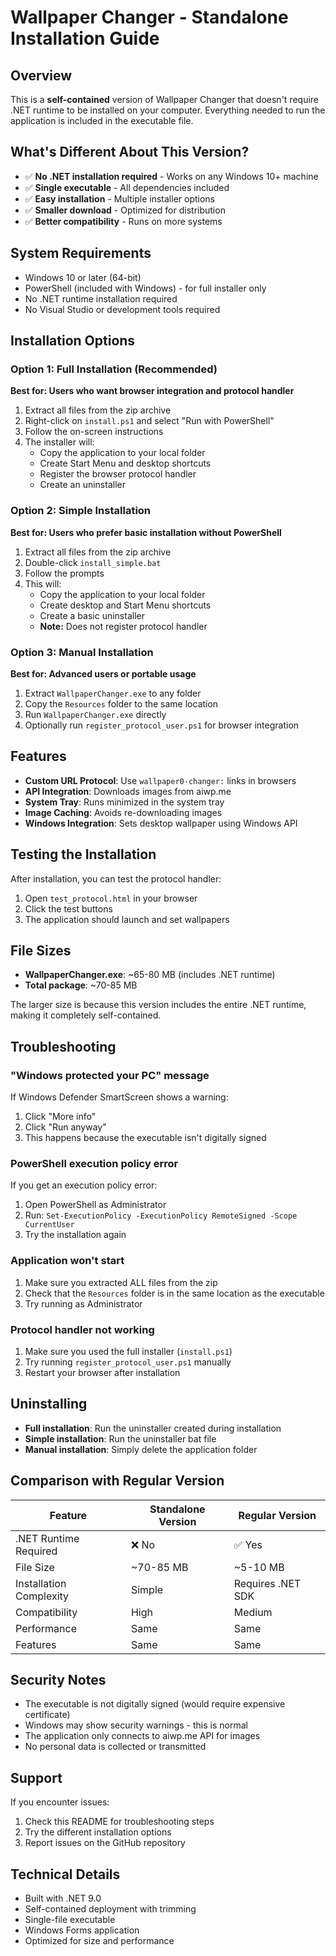 # Wallpaper Changer - Standalone Installation Guide

## Overview
This is a **self-contained** version of Wallpaper Changer that doesn't require .NET runtime to be installed on your computer. Everything needed to run the application is included in the executable file.

## What's Different About This Version?
- ✅ **No .NET installation required** - Works on any Windows 10+ machine
- ✅ **Single executable** - All dependencies included
- ✅ **Easy installation** - Multiple installer options
- ✅ **Smaller download** - Optimized for distribution
- ✅ **Better compatibility** - Runs on more systems

## System Requirements
- Windows 10 or later (64-bit)
- PowerShell (included with Windows) - for full installer only
- No .NET runtime installation required
- No Visual Studio or development tools required

## Installation Options

### Option 1: Full Installation (Recommended)
**Best for: Users who want browser integration and protocol handler**

1. Extract all files from the zip archive
2. Right-click on `install.ps1` and select "Run with PowerShell"
3. Follow the on-screen instructions
4. The installer will:
   - Copy the application to your local folder
   - Create Start Menu and desktop shortcuts
   - Register the browser protocol handler
   - Create an uninstaller

### Option 2: Simple Installation
**Best for: Users who prefer basic installation without PowerShell**

1. Extract all files from the zip archive
2. Double-click `install_simple.bat`
3. Follow the prompts
4. This will:
   - Copy the application to your local folder
   - Create desktop and Start Menu shortcuts
   - Create a basic uninstaller
   - **Note:** Does not register protocol handler

### Option 3: Manual Installation
**Best for: Advanced users or portable usage**

1. Extract `WallpaperChanger.exe` to any folder
2. Copy the `Resources` folder to the same location
3. Run `WallpaperChanger.exe` directly
4. Optionally run `register_protocol_user.ps1` for browser integration

## Features
- **Custom URL Protocol**: Use `wallpaper0-changer:` links in browsers
- **API Integration**: Downloads images from aiwp.me
- **System Tray**: Runs minimized in the system tray
- **Image Caching**: Avoids re-downloading images
- **Windows Integration**: Sets desktop wallpaper using Windows API

## Testing the Installation
After installation, you can test the protocol handler:
1. Open `test_protocol.html` in your browser
2. Click the test buttons
3. The application should launch and set wallpapers

## File Sizes
- **WallpaperChanger.exe**: ~65-80 MB (includes .NET runtime)
- **Total package**: ~70-85 MB

The larger size is because this version includes the entire .NET runtime, making it completely self-contained.

## Troubleshooting

### "Windows protected your PC" message
If Windows Defender SmartScreen shows a warning:
1. Click "More info"
2. Click "Run anyway"
3. This happens because the executable isn't digitally signed

### PowerShell execution policy error
If you get an execution policy error:
1. Open PowerShell as Administrator
2. Run: `Set-ExecutionPolicy -ExecutionPolicy RemoteSigned -Scope CurrentUser`
3. Try the installation again

### Application won't start
1. Make sure you extracted ALL files from the zip
2. Check that the `Resources` folder is in the same location as the executable
3. Try running as Administrator

### Protocol handler not working
1. Make sure you used the full installer (`install.ps1`)
2. Try running `register_protocol_user.ps1` manually
3. Restart your browser after installation

## Uninstalling
- **Full installation**: Run the uninstaller created during installation
- **Simple installation**: Run the uninstaller bat file
- **Manual installation**: Simply delete the application folder

## Comparison with Regular Version

| Feature | Standalone Version | Regular Version |
|---------|-------------------|-----------------|
| .NET Runtime Required | ❌ No | ✅ Yes |
| File Size | ~70-85 MB | ~5-10 MB |
| Installation Complexity | Simple | Requires .NET SDK |
| Compatibility | High | Medium |
| Performance | Same | Same |
| Features | Same | Same |

## Security Notes
- The executable is not digitally signed (would require expensive certificate)
- Windows may show security warnings - this is normal
- The application only connects to aiwp.me API for images
- No personal data is collected or transmitted

## Support
If you encounter issues:
1. Check this README for troubleshooting steps
2. Try the different installation options
3. Report issues on the GitHub repository

## Technical Details
- Built with .NET 9.0
- Self-contained deployment with trimming
- Single-file executable
- Windows Forms application
- Optimized for size and performance
